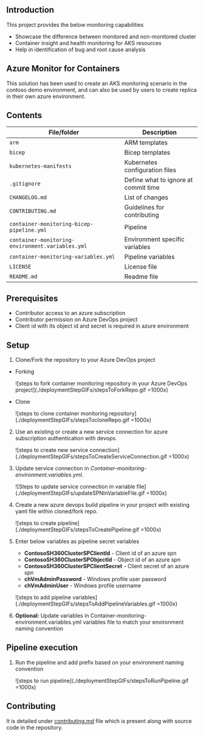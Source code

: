 ## Introduction
This project provides the below monitoring capabilities
- Showcase the difference between monitored and non-monitored cluster
- Container insight and health monitoring for AKS resources
- Help in identification of bug and root cause analysis

## Azure Monitor for Containers
This solution has been used to create an AKS monitoring scenario in the contoso demo environment, and can also be used by users to create replica in their own azure environment.

## Contents

| File/folder                                      | Description                                |
|--------------------------------------------------|--------------------------------------------|
| `arm`                                            | ARM templates                             |
| `bicep`                                            | Bicep templates                             |
| `kubernetes-manifests`                                           | Kubernetes configuration files            |
| `.gitignore`                                     | Define what to ignore at commit time      |
| `CHANGELOG.md`                                   | List of changes                           |
| `CONTRIBUTING.md`                                | Guidelines for contributing               |
| `container-monitoring-bicep-pipeline.yml`              | Pipeline                             |
| `container-monitoring-environment.variables.yml` | Environment specific variables            |
| `container-monitoring-variables.yml`             | Pipeline variables                        |
| `LICENSE`                                        | License file                         |
| `README.md`                                      | Readme file                        |

## Prerequisites

* Contributor access to an azure subscription
* Contributor permission on Azure DevOps project
* Client id with its object id and secret is required in azure environment

## Setup

1. Clone/Fork the repository to your Azure DevOps project
- Forking

    ![steps to fork container monitoring repository in your Azure DevOps project](./deploymentStepGIFs/stepsToForkRepo.gif =1000x)

- Clone

    ![steps to clone container monitoring repository](./deploymentStepGIFs/stepsTocloneRepo.gif =1000x)

2. Use an existing or create a new service connection for azure subscription authentication with devops. 

    ![steps to create new service connection](./deploymentStepGIFs/stepsToCreateServiceConnection.gif =1000x)

3. Update service connection in _Container-monitoring-environment.variables.yml_.

    ![Steps to update service connection in variable file](./deploymentStepGIFs/updateSPNInVariableFile.gif =1000x)

4. Create a new azure devops build pipeline in your project with existing yaml file within cloned/fork repo.

    ![steps to create pipeline](./deploymentStepGIFs/stepsToCreatePipeline.gif =1000x)

5. Enter below variables as pipeline secret variables

    - **ContosoSH360ClusterSPClientId** - Client id of an azure spn
    - **ContosoSH360ClusterSPObjectId** - Object id of an azure spn
    - **ContosoSH360ClusterSPClientSecret** - Client secret of an azure spn
    - **chVmAdminPassword** - Windows profile user password
    - **chVmAdminUser** - Windows profile username

    ![steps to add pipeline variables](./deploymentStepGIFs/stepsToAddPipelineVariables.gif =1000x)

6. **Optional:** Update variables in Container-monitoring-environment.variables.yml variables file to match your environment naming convention

## Pipeline execution

1.  Run the pipeline and add prefix based on your environment naming convention

    ![steps to run pipeline](./deploymentStepGIFs/stepsToRunPipeline.gif =1000x)

## Contributing

It is detailed under [contributing.md](./CONTRIBUTING.md) file which is present along with source code in the repository.